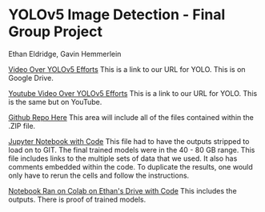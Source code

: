 # YOLOv5 Image Detection - Final Group Project

Ethan Eldridge, Gavin Hemmerlein


[Video Over YOLOv5 Efforts](https://drive.google.com/file/d/1olSLmG5IbapKzHXZVuH-CpD_1CrHeRkB/view) This is a link to our URL for YOLO. This is on Google Drive.

[Youtube Video Over YOLOv5 Efforts](https://drive.google.com/file/d/1olSLmG5IbapKzHXZVuH-CpD_1CrHeRkB/view) This is a link to our URL for YOLO. This is the same but on YouTube.

[Github Repo Here](https://github.iu.edu/cs-b657-sp2021/tdash-etmeldr-ghemmer-alavania-wilswang-a1/tree/master/finalProject) This area will include all of the files contained within the .ZIP file.

[Jupyter Notebook with Code](https://github.iu.edu/cs-b657-sp2021/tdash-etmeldr-ghemmer-alavania-wilswang-a1/blob/master/finalProject/CSCI_B657_FinalProject_GHEE_Clean.ipynb) This file had to have the outputs stripped to load on to GIT. The final trained models were in the 40 - 80 GB range. This file includes links to the multiple sets of data that we used. It also has comments embedded within the code. To duplicate the results, one would only have to rerun the cells and follow the instructions.

[Notebook Ran on Colab on Ethan's Drive with Code](https://colab.research.google.com/drive/14E7vuPp40n89opoHy99C80sXJcQwLv5L?usp=sharing) This includes the outputs. There is proof of trained models.


